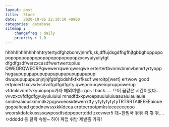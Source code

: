 ```yaml
---
layout: post
title:  Stock
date:   2020-10-06 22:10:10 +0900
categories: database
sitemap :
    changefreq : daily
    priority : 1.0
---
```

hhhhhhhhhhhhhhtrytertydfghzbcmvjnmfk,sk,dffujdsgdfhgfhjfgbbghoppopopopopopopopopopopopopopopopzxcvyuiyuiiytgt
dfgdfgsdfwerzxcasdfwertwertopiuu
QWEORQWEORPqwewerrqwerqwerqwe
ertertertbvnmvbnmvbnmrtyrtyopp
hugaupupupupupupupupupupupupupupup
dwupupupupupnjnjnjfgbfgbdshfkfkrfksdf
weroitp[wert] ertwow good
ertpioertzxcvsdvsdvdfgdfgdfgrty
qwepoiruqweiopruppowerup
vfdmklvdmfvkyuiopopo가자 해외여행~
go~!
back..... 으어 꿈같은 시간이었다...
vvvzxcvfdfgdfgyuiyuiuiuiui
mnsdfdxkpwoepsuuiuiuiuaauaiuiauiauie
smdleaaiouskmmdkzpqpwoeosidewerrrtty
ytytytytytyTRTRRTAIIEEEEaioue gogoahead goodnewssxkkldeea
erptoerpotpmksleeeeeeeooo
weorskdofckussssqwposdfsdppqpertddd
zxcvwer5
대~한밈국 쫚쫚 쫚 쫚 쫚....ㅇddddd
응 탈락 슈발~ 하아 파업 쉬방
제발좀 가자!